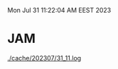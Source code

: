 Mon Jul 31 11:22:04 AM EEST 2023
# JAM
<a href='./cache/202307/31_11.log'>./cache/202307/31_11.log</a>
